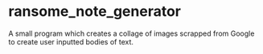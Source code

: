 # ransome_note_generator
A small program which creates a collage of images scrapped from Google to create user inputted bodies of text.
